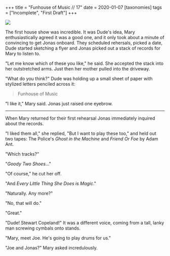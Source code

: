 +++
title = "Funhouse of Music // 17"
date = 2020-01-07
[taxonomies]
tags = ["Incomplete", "First Draft"]
+++

![](/funhouse/friend-or-foe.jpg)

The first house show was incredible. It was Dude's idea, Mary enthusiastically agreed it was a good one, and it only took about a minute of convincing to get Jonas onboard. They scheduled rehersals, picked a date, Dude started sketching a flyer and Jonas picked out a stack of records for Mary to listen to.

"Let me know which of these you like," he said. She accepted the stack into her outstretched arms. Just then her mother pulled into the driveway.

"What do you think?" Dude was holding up a small sheet of paper with stylized letters penciled across it:

> Funhouse of Music

"I like it," Mary said. Jonas just raised one eyebrow.

---

When Mary returned for their first rehearsal Jonas immediately inquired about the records. 

"I liked them all," she replied, "But I want to play these too," and held out two tapes: The Police's *Ghost in the Machine* and *Friend Or Foe* by Adam Ant.

"Which tracks?"

"*Goody Two Shoes*..."

"Of course," he cut her off.

"And *Every Little Thing She Does is Magic*."

"Naturally. Any more?"

"No, that will do."

"Great."

"Dude! Stewart Copeland!" It was a different voice, coming from a tall, lanky man screwing cymbals onto stands.

"Mary, meet Joe. He's going to play drums for us."

"Joe and Jonas?" Mary asked incredulously. 

